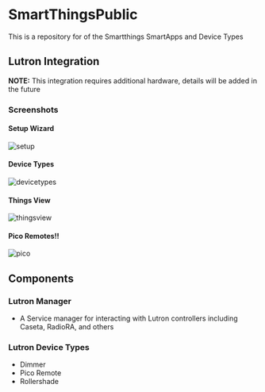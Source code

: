 # SmartThingsPublic

This is a repository for of the Smartthings SmartApps and Device Types

## Lutron Integration

**NOTE:** This integration requires additional hardware, details will be added in the future

### Screenshots
#### Setup Wizard

![setup](./img/setup.png)


#### Device Types


![devicetypes](./img/DeviceTypes.png)


#### Things View


![thingsview](./img/thingsview.png)


#### Pico Remotes!!


![pico](./img/pico.png)


## Components

### Lutron Manager

  - A Service manager for interacting with Lutron controllers including Caseta, RadioRA, and others
  
### Lutron Device Types

  - Dimmer
  - Pico Remote
  - Rollershade
  
